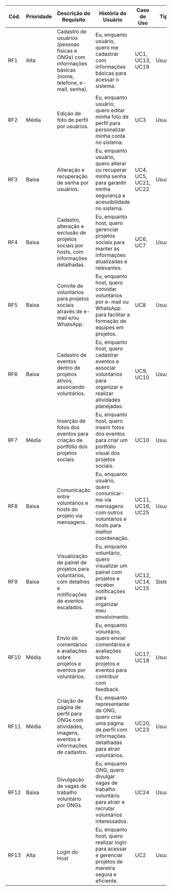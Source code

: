 | Cód. | Prioridade | Descrição do Requisito                                                                   | História do Usuário                                                                                                       | Caso de Uso           | Tipo    | Status  | Data da Conclusão |
|------|------------|------------------------------------------------------------------------------------------|---------------------------------------------------------------------------------------------------------------------------|-----------------------|---------|---------|-------------------|
| RF1  | Alta       | Cadastro de usuários (pessoas físicas e ONGs) com informações básicas (nome, telefone, e-mail, senha). | Eu, enquanto usuário, quero me cadastrar com informações básicas para acessar o sistema.                                 | UC1, UC13, UC19       | Usuário | A fazer |                   |
| RF2  | Média      | Edição de foto de perfil por usuários.                                                    | Eu, enquanto usuário, quero editar minha foto de perfil para personalizar minha conta no sistema.                         | UC3                   | Usuário | A fazer |                   |
| RF3  | Baixa      | Alteração e recuperação de senha por usuários.                                            | Eu, enquanto usuário, quero alterar ou recuperar minha senha para garantir minha segurança e acessibilidade no sistema.   | UC4, UC5, UC21, UC22  | Usuário | A fazer |                   |
| RF4  | Baixa      | Cadastro, alteração e exclusão de projetos sociais por hosts, com informações detalhadas. | Eu, enquanto host, quero gerenciar projetos sociais para manter as informações atualizadas e relevantes.                  | UC6, UC7              | Usuário | A fazer |                   |
| RF5  | Baixa      | Convite de voluntários para projetos sociais através de e-mail e/ou WhatsApp.             | Eu, enquanto host, quero convidar voluntários por e-mail ou WhatsApp para facilitar a formação de equipes em projetos.   | UC8                   | Usuário | A fazer |                   |
| RF6  | Baixa      | Cadastro de eventos dentro de projetos ativos, associando voluntários.                    | Eu, enquanto host, quero cadastrar eventos e associar voluntários para organizar e realizar atividades planejadas.        | UC9, UC10             | Usuário | A fazer |                   |
| RF7  | Média      | Inserção de fotos dos eventos para criação de portfólio dos projetos sociais.             | Eu, enquanto host, quero inserir fotos dos eventos para criar um portfólio visual dos projetos sociais.                    | UC10                   | Usuário | A fazer |                   |
| RF8  | Baixa      | Comunicação entre voluntários e hosts do projeto via mensagens.                           | Eu, enquanto usuário, quero comunicar-me via mensagens com outros voluntários e hosts para melhor coordenação.            | UC11, UC16, UC25      | Usuário | A fazer |                   |
| RF9  | Baixa      | Visualização de painel de projetos para voluntários, com detalhes e notificações de eventos escalados. | Eu, enquanto voluntário, quero visualizar um painel com projetos e receber notificações para organizar meu envolvimento.  | UC12, UC14, UC15      | Sistema | A fazer |                   |
| RF10 | Média      | Envio de comentários e avaliações sobre projetos e eventos por voluntários.               | Eu, enquanto voluntário, quero enviar comentários e avaliações sobre projetos e eventos para contribuir com feedback.     | UC17, UC18            | Usuário | A fazer |                   |
| RF11 | Média      | Criação de página de perfil para ONGs com atividades, imagens, eventos e informações de cadastro. | Eu, enquanto representante de ONG, quero criar uma página de perfil com informações detalhadas para atrair voluntários.   | UC20, UC23            | Usuário | A fazer |                   |
| RF12 | Baixa      | Divulgação de vagas de trabalho voluntário por ONGs.                                      | Eu, enquanto ONG, quero divulgar vagas de trabalho voluntário para atrair e recrutar voluntários interessados.            | UC24                  | Usuário | A fazer |                   |
| RF13 | Alta       | Login do Host                                                                             | Eu, enquanto host, quero realizar login para acessar e gerenciar projetos de maneira segura e eficiente.                  | UC2                   | Usuário | A fazer |                   |
